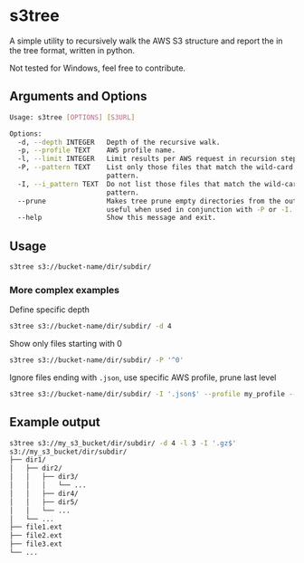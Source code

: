 # s3tree

A simple utility to recursively walk the AWS S3 structure and report the in the tree format, written in python.

Not tested for Windows, feel free to contribute.

## Arguments and Options

```sh
Usage: s3tree [OPTIONS] [S3URL]

Options:
  -d, --depth INTEGER   Depth of the recursive walk.
  -p, --profile TEXT    AWS profile name.
  -l, --limit INTEGER   Limit results per AWS request in recursion step.
  -P, --pattern TEXT    List only those files that match the wild-card
                        pattern.
  -I, --i_pattern TEXT  Do not list those files that match the wild-card
                        pattern.
  --prune               Makes tree prune empty directories from the output,
                        useful when used in conjunction with -P or -I.
  --help                Show this message and exit.
```


## Usage

```sh
s3tree s3://bucket-name/dir/subdir/
```

### More complex examples

Define specific depth

```sh
s3tree s3://bucket-name/dir/subdir/ -d 4
```

Show only files starting with 0

```sh
s3tree s3://bucket-name/dir/subdir/ -P '^0'
```

Ignore files ending with `.json`, use specific AWS profile, prune last level

```sh
s3tree s3://bucket-name/dir/subdir/ -I '.json$' --profile my_profile --prune
```

## Example output

```sh
s3tree s3://my_s3_bucket/dir/subdir/ -d 4 -l 3 -I '.gz$'
s3://my_s3_bucket/dir/subdir/
├── dir1/
│   ├── dir2/
│   │   ├── dir3/
│   │   │   └── ...
│   │   ├── dir4/
│   │   ├── dir5/
│   │   └── ...
│   └── ...
├── file1.ext
├── file2.ext
├── file3.ext
└── ...
```